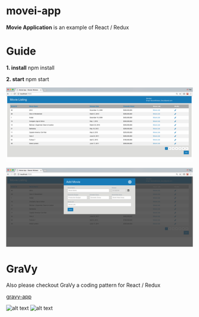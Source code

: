 # movei-app

<p>
<b>Movie Application</b> is an example of React / Redux
</p>

<p><h1>Guide</h1></p>
<p><b>1. install</b> npm install<p>
<p><b>2. start</b> npm start<p>

<p align="center">
   <img src="https://github.com/stevenwickers/movie-app/blob/master/Images/MovieApp.png" />
</p>

<p align="center">
   <img src="https://github.com/stevenwickers/movie-app/blob/master/Images/MovieAppPopup.png" />
</p>

<p><h1>GraVy</h1></p>
<p>Also please checkout GraVy a coding pattern for React / Redux</p>
<p><a href='https://github.com/stevenwickers/gravy-app'>gravy-app</a></p>


![alt text](http://gravytraining.azurewebsites.net/Images/GravyCodingPattern.png)
![alt text](http://gravytraining.azurewebsites.net/Images/mrc_overview.png)
